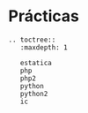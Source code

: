 # Prácticas

```eval_rst
.. toctree::
   :maxdepth: 1

   estatica
   php
   php2
   python
   python2
   ic
```


